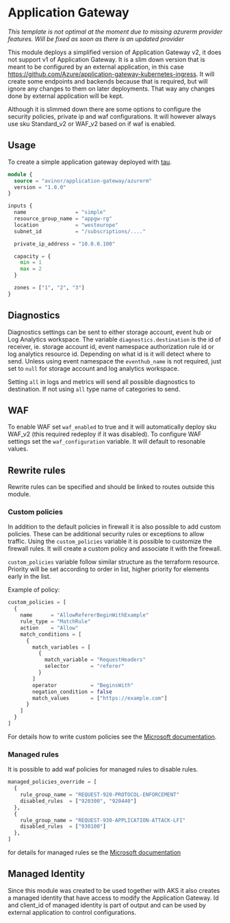 # Application Gateway

*This template is not optimal at the moment due to missing azurerm provider features. Will be fixed as soon as there is an updated provider*

This module deploys a simplified version of Application Gateway v2, it does not support v1 of Application Gateway. It is a slim down version that is meant to be configured by an external application, in this case https://github.com/Azure/application-gateway-kubernetes-ingress. It will create some endpoints and backends because that is required, but will ignore any changes to them on later deployments. That way any changes done by external application will be kept.

Although it is slimmed down there are some options to configure the security policies, private ip and waf configurations. It will however always use sku Standard_v2 or WAF_v2 based on if waf is enabled.

## Usage

To create a simple application gateway deployed with [tau](https://github.com/avinor/tau).

```terraform
module {
  source = "avinor/application-gateway/azurerm"
  version = "1.0.0"
}

inputs {
  name                = "simple"
  resource_group_name = "appgw-rg"
  location            = "westeurope"
  subnet_id           = "/subscriptions/...."

  private_ip_address = "10.0.0.100"

  capacity = {
    min = 1
    max = 2
  }

  zones = ["1", "2", "3"]
}
```

## Diagnostics

Diagnostics settings can be sent to either storage account, event hub or Log Analytics workspace. The variable `diagnostics.destination` is the id of receiver, ie. storage account id, event namespace authorization rule id or log analytics resource id. Depending on what id is it will detect where to send. Unless using event namespace the `eventhub_name` is not required, just set to `null` for storage account and log analytics workspace.

Setting `all` in logs and metrics will send all possible diagnostics to destination. If not using `all` type name of categories to send.

## WAF

To enable WAF set `waf_enabled` to true and it will automatically deploy sku WAF_v2 (this required redeploy if it was disabled). To configure WAF settings set the `waf_configuration` variable. It will default to resonable values.

## Rewrite rules

Rewrite rules can be specified and should be linked to routes outside this module.

### Custom policies

In addition to the default policies in firewall it is also possible to add custom policies. These can be additional security rules or exceptions to allow traffic. Using the `custom_policies` variable it is possible to customize the firewall rules. It will create a custom policy and associate it with the firewall.

`custom_policies` variable follow similar structure as the terraform resource. Priority will be set according to order in list, higher priority for elements early in the list.

Example of policy:

```terraform
custom_policies = [
  {
    name      = "AllowRefererBeginWithExample"
    rule_type = "MatchRule"
    action    = "Allow"
    match_conditions = [
      {
        match_variables = [
          {
            match_variable = "RequestHeaders"
            selector       = "referer"
          }
        ]
        operator           = "BeginsWith"
        negation_condition = false
        match_values       = ["https://example.com"]
      }
    ]
  }
]
```

For details how to write custom policies see the [Microsoft documentation](https://docs.microsoft.com/en-us/azure/application-gateway/custom-waf-rules-overview).

### Managed rules

It is possible to add waf policies for managed rules to disable rules.
 
```terraform
managed_policies_override = [
  {
    rule_group_name = "REQUEST-920-PROTOCOL-ENFORCEMENT"
    disabled_rules  = ["920300", "920440"]
  },
  {
    rule_group_name = "REQUEST-930-APPLICATION-ATTACK-LFI"
    disabled_rules  = ["930100"]
  },
]
```

for details for managed rules se the [Microsoft documentation](https://docs.microsoft.com/en-us/azure/web-application-firewall/ag/application-gateway-crs-rulegroups-rules?tabs=owasp31)

## Managed Identity

Since this module was created to be used together with AKS it also creates a managed identity that have access to modify the Application Gateway. Id and client_id of managed identity is part of output and can be used by external application to control configurations.
